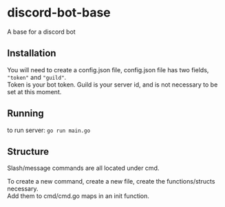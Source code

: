 # discord-bot-base
A base for a discord bot  

## Installation
You will need to create a config.json file, config.json file has two fields, `"token"` and `"guild"`.  
Token is your bot token. Guild is your server id, and is not necessary to be set at this moment.  

## Running

to run server: 
`go run main.go`

## Structure

Slash/message commands are all located under cmd.  
  
To create a new command, create a new file, create the functions/structs necessary.  
Add them to cmd/cmd.go maps in an init function.
